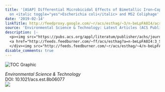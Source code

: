 ```yaml
---
title: '[ASAP] Differential Microbicidal Effects of Bimetallic Iron–Copper Nanoparticles
  on <italic toggle="yes">Escherichia coli</italic> and MS2 Coliphage'
date: '2019-02-14'
linkTitle: http://feedproxy.google.com/~r/acs/esthag/~3/n-beLpFA8I4/acs.est.8b06077
source: 'Environmental Science & Technology: Latest Articles (ACS Publications)'
description: |-
  <p><img src="https://pubs.acs.org/appl/literatum/publisher/achs/journals/content/esthag/0/esthag.ahead-of-print/acs.est.8b06077/20190214/images/medium/es-2018-06077n_0006.gif" alt="TOC Graphic"/></p><div><cite>Environmental Science & Technology</cite></div><div>DOI: 10.1021/acs.est.8b06077</div><div class="feedflare">
  <a href="http://feeds.feedburner.com/~ff/acs/esthag?a=n-beLpFA8I4:3_SL_fvsCxc:yIl2AUoC8zA"><img src="http://feeds.feedburner.com/~ff/acs/esthag?d=yIl2AUoC8zA" border="0"></img></a>
  </div><img src="http://feeds.feedburner.com/~r/acs/esthag/~4/n-beLpFA8I4" height="1" width="1" ...
disable_comments: true
---
```

<p><img src="https://pubs.acs.org/appl/literatum/publisher/achs/journals/content/esthag/0/esthag.ahead-of-print/acs.est.8b06077/20190214/images/medium/es-2018-06077n_0006.gif" alt="TOC Graphic"/></p><div><cite>Environmental Science & Technology</cite></div><div>DOI: 10.1021/acs.est.8b06077</div><div class="feedflare">
<a href="http://feeds.feedburner.com/~ff/acs/esthag?a=n-beLpFA8I4:3_SL_fvsCxc:yIl2AUoC8zA"><img src="http://feeds.feedburner.com/~ff/acs/esthag?d=yIl2AUoC8zA" border="0"></img></a>
</div><img src="http://feeds.feedburner.com/~r/acs/esthag/~4/n-beLpFA8I4" height="1" width="1" ...